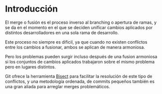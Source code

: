 # Introducción
El merge o fusión es el proceso inverso al branching o apertura de ramas, y se da en el momento en el que se deciden unificar cambios aplicados por distintos desarrolladores en una sola rama de desarrollo.

Este proceso no siempre es dificil, ya que cuando no existen conflictos entre los cambios a fusionar, ambos se aplican de manera armoniosa.

Pero los problemas pueden surgir incluso después de una fusion armoniosa si los conjuntos de cambios aplicados trabajaron sobre el mismo problema pero en lugares distintos.

Git ofrece la herramienta [Bisect](../Commits/bisect.md) para facilitar la resolución de este tipo de conflictos, y una metodología ordenada, de commits pequeños también es una gran aliada para arreglar merges problemáticos.
